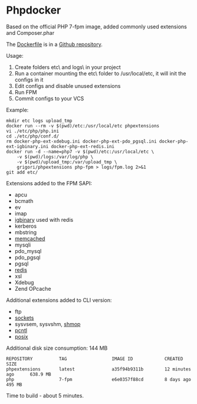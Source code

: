 # Phpdocker

Based on the official PHP 7-fpm image, added commonly used extensions and Composer.phar

The [Dockerfile](https://github.com/grikdotnet/phpdocker/blob/master/Dockerfile-php) is in a [Github repository](https://github.com/grikdotnet/phpdocker).

Usage:
1. Create folders etc\ and logs\ in your project
2. Run a container mounting the etc\ folder to /usr/local/etc, it will init the configs in it
3. Edit configs and disable unused extensions
4. Run FPM
5. Commit configs to your VCS

Example:
```
mkdir etc logs upload_tmp
docker run --rm -v $(pwd)/etc:/usr/local/etc phpextensions
vi ./etc/php/php.ini
cd ./etc/php/conf.d/
rm docker-php-ext-xdebug.ini docker-php-ext-pdo_pgsql.ini docker-php-ext-igbinary.ini docker-php-ext-redis.ini
docker run -d --name=php7 -v $(pwd)/etc:/usr/local/etc \
    -v $(pwd)/logs:/var/log/php \
    -v $(pwd)/upload_tmp:/var/upload_tmp \
    grigori/phpextensions php-fpm > logs/fpm.log 2>&1
git add etc/
```

Extensions added to the FPM SAPI:
* apcu
* bcmath
* ev
* imap
* [igbinary](https://github.com/igbinary/igbinary) used with redis
* kerberos
* mbstring
* [memcached](https://github.com/php-memcached-dev/php-memcached/tree/php7)
* mysqli
* pdo_mysql
* pdo_pgsql
* pgsql
* [redis](https://github.com/phpredis/phpredis)
* xsl
* Xdebug
* Zend OPcache


Additional extensions added to CLI version:
* ftp
* [sockets](php.net/manual/ru/book.sockets.php)
* sysvsem, sysvshm, [shmop](http://php.net/manual/book.shmop.php)
* [pcntl](http://php.net/manual/book.pcntl.php)
* [posix](http://php.net/manual/book.posix.php)

Additional disk size consumption: 144 MB
```
REPOSITORY          TAG                 IMAGE ID            CREATED             SIZE
phpextensions       latest              a35f94b9311b        12 minutes ago      638.9 MB
php                 7-fpm               e6e0357f88cd        8 days ago          495 MB
```

Time to build - about 5 minutes.
